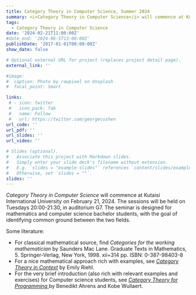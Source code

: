 ```yaml
---
title: Category Theory in Computer Science, Summer 2024
summary: <i>Category Theory in Computer Science</i> will commence at Kutaisi International University on February 21, 2024. The sessions will be held on Tuesdays 20:00-21:30, in auditorium G7. The seminar is designed for mathematics and computer science bachelor students, with the goal of identifying common ground between the two fields.
tags:
  - Category Theory in Computer Science
date: '2024-02-21T11:00:00Z'
#date_end: '2024-06-5T13:00:00Z'
publishDate: '2017-01-01T00:00:00Z'
show_date: false

# Optional external URL for project (replaces project detail page).
external_link: ''

#image:
#  caption: Photo by rawpixel on Unsplash
#  focal_point: Smart

links:
 # - icon: twitter
 #   icon_pack: fab
 #   name: Follow
 #   url: https://twitter.com/georgecushen
url_code: ''
url_pdf: ''
url_slides: ''
url_video: ''

# Slides (optional).
#   Associate this project with Markdown slides.
#   Simply enter your slide deck's filename without extension.
#   E.g. `slides = "example-slides"` references `content/slides/example-slides.md`.
#   Otherwise, set `slides = ""`.
slides: ''
---
```

<i>Category Theory in Computer Science</i> will commence at Kutaisi International University on February 21, 2024. The sessions will be held on Tuesdays 20:00-21:30, in auditorium G7. The seminar is designed for mathematics and computer science bachelor students, with the goal of identifying common ground between the two fields.

Some literature:

<ul style="list-style-type:disc;">
<li> For classical mathematical source, find <i>Categories for the working mathematician</i> by Saunders Mac Lane. Graduate Texts in Mathematics, 5. Springer-Verlag, New York, 1998. xii+314 pp. ISBN: 0-387-98403-8</li>
<li> For a nice mathematical approach rich with examples, see <a href='https://emilyriehl.github.io/files/context.pdf'><i>Category Theory in Context</i></a> by Emily Riehl.</li>
<li> For the very brief introduction (also rich with relevant examples and exercises) for Computer science students, see <a href='https://arxiv.org/pdf/2209.01259.pdf'><i>Category Theory for Programming
</i></a> by Benedikt Ahrens and Kobe Wullaert.</li>
</ul>
